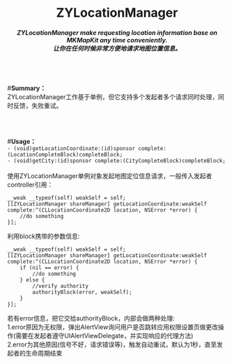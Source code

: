 <h1 align="center">
ZYLocationManager  
<h5 align="center", style="color, #666">
ZYLocationManager make requesting location information base on MKMapKit any time conveniently.    
<br>
让你在任何时候非常方便地请求地图位置信息。  
</h5>
</h1>
<p align="center">


</p>
<br>
<br>


#**Summary：**  
ZYLocationManager工作基于单例，但它支持多个发起者多个请求同时处理，同时反馈，失败重试。

<br>
<br>

#**Usage：**  
```- (void)getLocationCoordinate:(id)sponsor complete:(LocationCompleteBlock)completeBlock;```  
```- (void)getCity:(id)sponsor complete:(CityCompleteBlock)completeBlock;```  
<br>
使用ZYLocationManager单例对象发起地图定位信息请求，一般传入发起者controller引用：
```objc
__weak __typeof(self) weakSelf = self;
[[ZYLocationManager shareManager] getLocationCoordinate:weakSelf complete:^(CLLocationCoordinate2D location, NSError *error) {
    //do something
}];
```  

利用block携带的参数信息:
```objc
__weak __typeof(self) weakSelf = self;
[[ZYLocationManager shareManager] getLocationCoordinate:weakSelf complete:^(CLLocationCoordinate2D location, NSError *error) {
    if (nil == error) {
        //do something
    } else {
        //verify authority
        authorityBlock(error, weakSelf);
    }
}];
```
若有error信息，把它交给authorityBlock，内部会做两种处理:  
1.error原因为无权限，弹出AlertView询问用户是否跳转应用权限设置页做更改操作(需要在发起者遵守UIAlertViewDelegate，并实现响应的代理方法)  
2.error为其他原因(信号不好，请求错误等)，触发自动重试，默认为1秒，直至发起者的生命周期结束  



